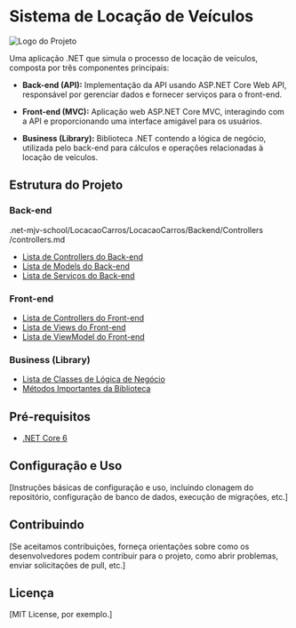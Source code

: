 # Sistema de Locação de Veículos

![Logo do Projeto](link_para_a_imagem)

Uma aplicação .NET que simula o processo de locação de veículos, composta por três componentes principais:

- **Back-end (API):** Implementação da API usando ASP.NET Core Web API, responsável por gerenciar dados e fornecer serviços para o front-end.

- **Front-end (MVC):** Aplicação web ASP.NET Core MVC, interagindo com a API e proporcionando uma interface amigável para os usuários.

- **Business (Library):** Biblioteca .NET contendo a lógica de negócio, utilizada pelo back-end para cálculos e operações relacionadas à locação de veículos.

## Estrutura do Projeto

### Back-end
.net-mjv-school/LocacaoCarros/LocacaoCarros/Backend/Controllers
/controllers.md
- [Lista de Controllers do Back-end](https://github.com/gabrielmelim/.net-mjv-school/blob/main/LocacaoCarros/LocacaoCarros/Backend/Controllers/controllers.md)
- [Lista de Models do Back-end](backend/models.md)
- [Lista de Serviços do Back-end](backend/services.md)

### Front-end
- [Lista de Controllers do Front-end](frontend/controllers.md)
- [Lista de Views do Front-end](frontend/views.md)
- [Lista de ViewModel do Front-end](frontend/viewmodels.md)

### Business (Library)
- [Lista de Classes de Lógica de Negócio](business/classes.md)
- [Métodos Importantes da Biblioteca](business/methods.md)

## Pré-requisitos

- [.NET Core 6](https://dotnet.microsoft.com/download/dotnet/6.0)

## Configuração e Uso

[Instruções básicas de configuração e uso, incluindo clonagem do repositório, configuração de banco de dados, execução de migrações, etc.]

## Contribuindo

[Se aceitamos contribuições, forneça orientações sobre como os desenvolvedores podem contribuir para o projeto, como abrir problemas, enviar solicitações de pull, etc.]

## Licença

[MIT License, por exemplo.]
